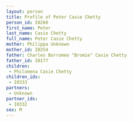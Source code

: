 ```yaml
---
layout: person
title: Profile of Peter Casie Chetty
person_id: I0260
first_name: Peter
last_name: Casie Chetty
full_name: Peter Casie Chetty
mother: Philippa Unknown
mother_id: I0254
father: Charles Borromeo "Bromie" Casie Chetty
father_id: I0177
children:
 - Philomena Casie Chetty
children_ids:
 - I0333
partners:
 - Unknown
partner_ids:
 - I0332
sex: M
---
```


